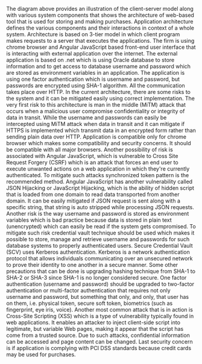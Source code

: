 The diagram above provides an illustration of the client-server model along with various system components that shows the architecture of web-based tool that is used for storing and making purchases. Application architecture defines the various components and their interactions in context of a whole system. Architecture is based on 3-tier model in which client program makes requests to a server that executes the applications. The firm is using chrome browser and Angular JavaScript based front-end user interface that is interacting with external application over the internet. The external application is based on .net which is using Oracle database to store information and to get access to database username and password which are stored as environment variables in an application. The application is using one factor authentication which is username and password, but passwords are encrypted using SHA-1 algorithm. All the communication takes place over HTTP. In the current architecture, there are some risks to the system and it can be mitigated easily using correct implementation. The very first risk to this architecture is man in the middle (MiTM) attack that occurs when a malicious user compromise confidentiality or integrity of data in transit. While the username and passwords can easily be intercepted using MiTM attack when data in transit and it can mitigate if HTTPS is implemented which transmit data in an encrypted form rather than sending plain data over HTTP. Application is compatible only for chrome browser which makes some compatibility and security concerns. It should be compatible with all major browsers. Another possibility of risk is associated with Angular JavaScript, which is vulnerable to Cross Site Request Forgery (CSRF) which is an attack that forces an end user to execute unwanted actions on a web application in which they're currently authenticated. To mitigate such attacks synchronized token pattern is the recommended method. Angular JavaScript has another vulnerability called JSON Hijacking or JavaScript Hijacking, which is the ability of hidden script that is loaded from one domain to read data transported from another domain. It can be easily mitigated if JSON request is sent along with a specific string, that string is auto stripped while processing JSON requests. Another risk is the way username and password is stored as environment variables which is bad practice because data is stored in plain text (unencrypted) which can easily be read if the system gets compromised. To mitigate such risk credential vault technique should be used which makes it possible to store, manage and retrieve username and passwords for such database systems to properly authenticated users. Secure Credential Vault (SCV) uses Kerberos authentication. Kerberos is a network authentication protocol that allows individuals communicating over an unsecured network to prove their identity to one another in a secure manner. Some other precautions that can be done is upgrading hashing technique from SHA-1 to SHA-2 or SHA-3 since SHA-1 is no longer considered secure. One factor authentication (username and password) should be upgraded to two-factor authentication or multi-factor authentication that requires not only username and password, but something that only, and only, that user has on them, i.e. physical token, secure soft token, biometrics (such as fingerprint, eye iris, voice). Another most common attack that is in action is Cross-Site Scripting (XSS) which is a type of vulnerability typically found in web applications. It enables an attacker to inject client-side script into legitimate, but variable Web pages, making it appear that the script has come from a trusted source. Due to such attacks, confidential information can be accessed and page content can be changed. Last security concern is if application is complying with PCI DSS standards because credit cards may be used for purchases.
